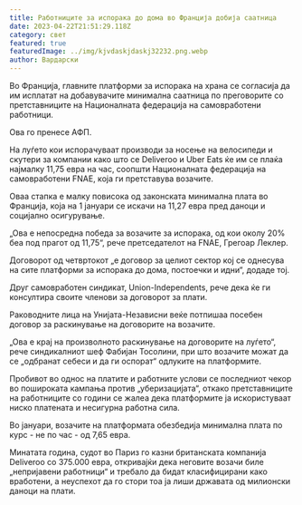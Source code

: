 ```yaml
---
title: Работниците за испорака до дома во Франција добија саатница
date: 2023-04-22T21:51:29.118Z
category: свет
featured: true
featuredImage: ../img/kjvdaskjdaskj32232.png.webp
author: Вардарски
---
```


Во Франција, главните платформи за испорака на храна се согласија да им исплатат на добавувачите минимална саатница по преговорите со претставниците на Националната федерација на самовработени работници.

Ова го пренесе АФП.

На луѓето кои испорачуваат производи за носење на велосипеди и скутери за компании како што се Deliveroo и Uber Eats ќе им се плаќа најмалку 11,75 евра на час, соопшти Националната федерација на самовработени FNAE, која ги претставува возачите.

Оваа стапка е малку повисока од законската минимална плата во Франција, која на 1 јануари се искачи на 11,27 евра пред даноци и социјално осигурување.

„Ова е непосредна победа за возачите за испорака, од кои околу 20% беа под прагот од 11,75“, рече претседателот на FNAE, Грегоар Леклер.

Договорот од четвртокот „е договор за целиот сектор кој се однесува на сите платформи за испорака до дома, постоечки и идни“, додаде тој.

Друг самовработен синдикат, Union-Independents, рече дека ќе ги консултира своите членови за договорот за плати.

Раководните лица на Унијата-Независни веќе потпишаа посебен договор за раскинување на договорите на возачите.

„Ова е крај на произволното раскинување на договорите на луѓето“, рече синдикалниот шеф Фабијан Тосолини, при што возачите можат да се „одбранат себеси и да ги оспорат“ одлуките на платформите.

Пробивот во однос на платите и работните услови се последниот чекор во пошироката кампања против „уберизацијата“, откако претставниците на работниците со години се жалеа дека платформите ја искористуваат ниско платената и несигурна работна сила.

Во јануари, возачите на платформата обезбедија минимална плата по курс - не по час - од 7,65 евра.

Минатата година, судот во Париз го казни британската компанија Deliveroo со 375.000 евра, откривајќи дека неговите возачи биле „непријавени работници“ и требало да бидат класифицирани како вработени, а неуспехот да го стори тоа ја лиши државата од милионски даноци на плати.
